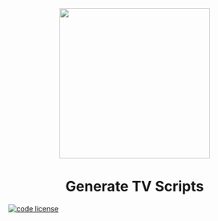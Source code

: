 <div align="center">
  <a href="https://github.com/iamrajiv/Generate-TV-Scripts">
    <img
      src="https://s3.amazonaws.com/video.udacity-data.com/topher/2018/October/5bbaed49_project-3-lesson/project-3-lesson.jpg"
      height="300"
      width="300"
    />
  </a>
  <br />
  <h1>Generate TV Scripts</h1>
</div>

[![code license](https://img.shields.io/badge/license-mit-blue.svg?longCache=true&style=for-the-badge)](https://choosealicense.com/licenses/mit/)
